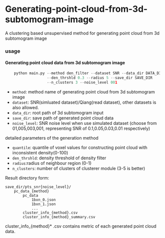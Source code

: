 # Generating-point-cloud-from-3d-subtomogram-image
A clustering based unsupervised method for generating point cloud from 3d subtomogram image



### usage

#### Generating point cloud data from 3d subtomogram image

```python
    python main.py --method den_filter --dataset SNR --data_dir DATA_DIR --quantile 50
                   --den_thrshld 0.3 --radius 5 --save_dir SAVE_DIR
                   --n_clusters 3 --noise_level 001
```
* ```method```: method name of generating point cloud from 3d subtomogram image
* ```dataset```: SNR(simluated dataset)/Qiang(read dataset), other datasets is also allowed.
* ```data_dir```: root path of 3d subtomogram input
* ```save_dir```: save path of generated point cloud data
* ```noise_level```: SNR noise level when use simulated dataset (choose from 01,005,003,001, representing SNR of 0.1,0.05,0.03,0.01 respectively)

detailed parameters of the generation method

* ```quantile```: quantile of voxel values for constructing point cloud with inconsistent density(0-100)
* ```den_thrshld```: density threshold of density filter
* ```radius```:radius of neighbour region (0-1)
* ```n_clusters```: number of clusters of clusterer module (3-5 is better)

Result directory form:
```
save_dir/pts_snr{noise_level}/
    pc_data_{method}
        pc_data
            1bxn_0.json
            1bxn_1.json
            ...
        cluster_info_{method}.csv
        cluster_info_{method}_summary.csv          
```
cluster_info_{method}* .csv contains metric of each generated point cloud data. 


